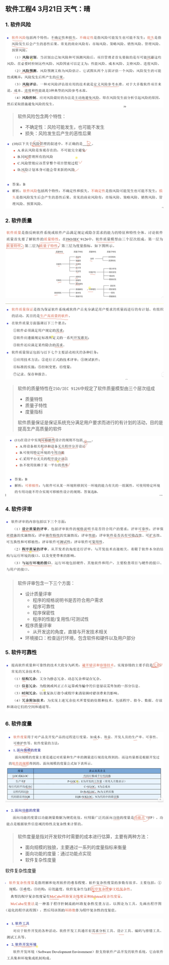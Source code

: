 ## 软件工程4 3月21日 天气：晴

### 1. 软件风险

![image-20240321203306640](https://raw.githubusercontent.com/liyuxuan7762/MyImageOSS/master/md_images/image-20240321203306640.png)

> 软件风险包含两个特性：
>
> * 不确定性：风险可能发生，也可能不发生
> * 损失：风险发生后产生的恶性后果

![image-20240321203451320](https://raw.githubusercontent.com/liyuxuan7762/MyImageOSS/master/md_images/image-20240321203451320.png)

### 2. 软件质量

![image-20240321203537599](https://raw.githubusercontent.com/liyuxuan7762/MyImageOSS/master/md_images/image-20240321203537599.png)

![image-20240321203752191](https://raw.githubusercontent.com/liyuxuan7762/MyImageOSS/master/md_images/image-20240321203752191.png)

> 软件的质量特性在`ISO/IEC 9126`中规定了软件质量模型由三个层次组成
>
> * 质量特性
> * 质量子特性
> * 度量指标
>
> 软件质量保证是保证系统充分满足用户要求而进行的有计划的活动，目的是提高生产高质量的软件

![image-20240321203656945](https://raw.githubusercontent.com/liyuxuan7762/MyImageOSS/master/md_images/image-20240321203656945.png)

### 4. 软件评审

![image-20240321204031437](https://raw.githubusercontent.com/liyuxuan7762/MyImageOSS/master/md_images/image-20240321204031437.png)

> 软件评审包含一下三个方面：
>
> * 设计质量评审
> 	* 程序的规格说明书是否符合用户需求
> 	* 程序可靠性
> 	* 程序保密性
> 	* 程序的性能/复用性/可测试性
> * 程序质量评审
> 	* 从开发这的角度，直接与开发技术相关
> * 环境接口：检查运行环境，包含软件和硬件以及用户部分

### 5. 软件可靠性

![image-20240321204247811](https://raw.githubusercontent.com/liyuxuan7762/MyImageOSS/master/md_images/image-20240321204247811.png)

### 6. 软件度量

![image-20240321204306019](https://raw.githubusercontent.com/liyuxuan7762/MyImageOSS/master/md_images/image-20240321204306019.png)

![image-20240321204324477](https://raw.githubusercontent.com/liyuxuan7762/MyImageOSS/master/md_images/image-20240321204324477.png)

> 软件度量是指对开发软件时需要的成本进行估算，主要有两种方法：
>
> * 面向规模的独狼，主要通过一系列的度量指标来衡量
> * 面向功能的度量：通过功能点实现
> * 软件复杂性度量

软件复杂性度量

![image-20240321204556835](https://raw.githubusercontent.com/liyuxuan7762/MyImageOSS/master/md_images/image-20240321204556835.png)

![7401711021797_.pic](https://raw.githubusercontent.com/liyuxuan7762/MyImageOSS/master/md_images/7391711021458_.pic.jpg)

